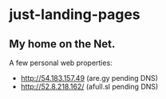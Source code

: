 # just-landing-pages 
## My home on the Net.

A few personal web properties:

- http://54.183.157.49 (are.gy pending DNS)
- http://52.8.218.162/ (afull.sl pending DNS)

